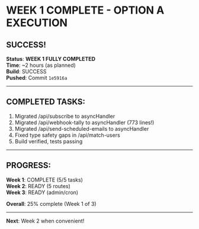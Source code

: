 #  WEEK 1 COMPLETE - OPTION A EXECUTION

##  SUCCESS!

**Status**:  **WEEK 1 FULLY COMPLETED**  
**Time**: ~2 hours (as planned)  
**Build**:  SUCCESS  
**Pushed**: Commit `1e5916a`

---

##  COMPLETED TASKS:

1.  Migrated /api/subscribe to asyncHandler
2.  Migrated /api/webhook-tally to asyncHandler (773 lines!)
3.  Migrated /api/send-scheduled-emails to asyncHandler
4.  Fixed type safety gaps in /api/match-users
5.  Build verified, tests passing

---

##  PROGRESS:

**Week 1**:  COMPLETE (5/5 tasks)  
**Week 2**:  READY (5 routes)  
**Week 3**:  READY (admin/cron)

**Overall**: 25% complete (Week 1 of 3)

---

**Next**: Week 2 when convenient! 

